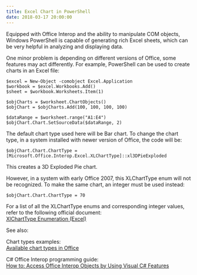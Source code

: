 ```yaml
---
title: Excel Chart in PowerShell
date: 2018-03-17 20:00:00
---
```


Equipped with Office Interop and the ability to manipulate COM objects, Windows
PowerShell is capable of generating rich Excel sheets, which can be very helpful
in analyzing and displaying data.

One minor problem is depending on different versions of Office, some features may
act differently. For example, PowerShell can be used to create charts in an Excel
file:

```
$excel = New-Object -comobject Excel.Application
$workbook = $excel.Workbooks.Add()
$sheet = $workbook.Worksheets.Item(1)

$objCharts = $worksheet.ChartObjects()
$objChart = $objCharts.Add(100, 100, 100, 100)

$dataRange = $worksheet.range("A1:E4")
$objChart.Chart.SetSourceData($dataRange, 2)
```

The default chart type used here will be Bar chart. To change the chart type, in
a system installed with newer version of Office, the code will be:

`$objChart.Chart.ChartType = [Microsoft.Office.Interop.Excel.XLChartType]::xl3DPieExploded`

This creates a 3D Exploded Pie chart.

However, in a system with early Office 2007, this XLChartType enum will not be
recognized. To make the same chart, an integer must be used instead:

`$objChart.Chart.ChartType = 70`

For a list of all the XLChartType enums and corresponding integer values, refer
to the following official document:  
[XlChartType Enumeration (Excel)](https://msdn.microsoft.com/en-us/vba/excel-vba/articles/xlcharttype-enumeration-excel)

See also:

Chart types examples:  
[Available chart types in Office](https://support.office.com/en-us/article/available-chart-types-in-office-a6187218-807e-4103-9e0a-27cdb19afb90)

C# Office Interop programming guide:  
[How to: Access Office Interop Objects by Using Visual C# Features](https://docs.microsoft.com/en-us/dotnet/csharp/programming-guide/interop/how-to-access-office-onterop-objects)
